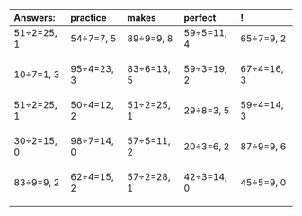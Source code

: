 | Answers: | practice | makes | perfect | ! |
| :--- | :--- | :--- | :--- | :--- |
| 51÷2=25, 1 | 54÷7=7, 5 | 89÷9=9, 8 | 59÷5=11, 4 | 65÷7=9, 2 | 
|   |   |   |   |   | 
|   |   |   |   |   | 
|   |   |   |   |   | 
| 10÷7=1, 3 | 95÷4=23, 3 | 83÷6=13, 5 | 59÷3=19, 2 | 67÷4=16, 3 | 
|   |   |   |   |   | 
|   |   |   |   |   | 
|   |   |   |   |   | 
| 51÷2=25, 1 | 50÷4=12, 2 | 51÷2=25, 1 | 29÷8=3, 5 | 59÷4=14, 3 | 
|   |   |   |   |   | 
|   |   |   |   |   | 
|   |   |   |   |   | 
| 30÷2=15, 0 | 98÷7=14, 0 | 57÷5=11, 2 | 20÷3=6, 2 | 87÷9=9, 6 | 
|   |   |   |   |   | 
|   |   |   |   |   | 
|   |   |   |   |   | 
| 83÷9=9, 2 | 62÷4=15, 2 | 57÷2=28, 1 | 42÷3=14, 0 | 45÷5=9, 0 | 
|   |   |   |   |   | 
|   |   |   |   |   | 
|   |   |   |   |   | 
